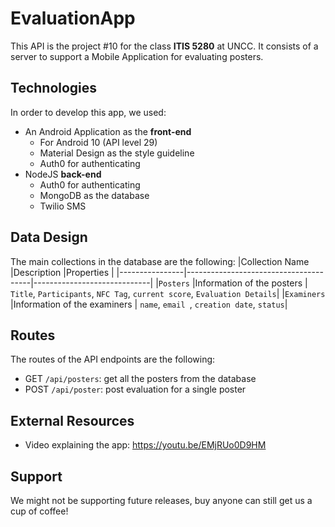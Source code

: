 
# EvaluationApp
This API is the project #10 for the class **ITIS 5280** at UNCC. It consists of a server to support a Mobile Application for evaluating posters. 


## Technologies

In order to develop this app, we used:
- An Android Application as the **front-end**
	- For Android 10 (API level 29)
	- Material Design as the style guideline
	- Auth0 for authenticating
- NodeJS **back-end**
	- Auth0 for authenticating
	- MongoDB as the database
	- Twilio SMS 

## Data Design
The main collections in the database are the following:
|Collection Name |Description                    		 |Properties				   |
|----------------|---------------------------------------|-----------------------------|
|`Posters`		 |Information of the posters       		 | `Title`, `Participants`, `NFC Tag`, `current score`, `Evaluation Details`|
|`Examiners`		 |Information of the examiners       		 | `name`,  `email `, `creation date`, `status`|


## Routes
The routes of the API endpoints are the following:
- GET `/api/posters`: get all the posters from the database
- POST `/api/poster`: post evaluation for a single poster

## External Resources
- Video explaining the app: https://youtu.be/EMjRUo0D9HM

## Support

We might not be supporting future releases, buy anyone can still get us a cup of coffee!
